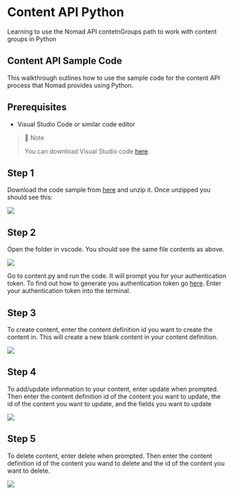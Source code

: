 # Content API Python
Learning to use the Nomad API contetnGroups path to work with content groups in Python

## Content API Sample Code

This walkthrough outlines how to use the sample code for the content API process that Nomad provides using Python.

## Prerequisites

- Visual Studio Code or similar code editor

> 📘 Note
> 
> You can download Visual Studio code [here](https://code.visualstudio.com/).

## Step 1

Download the code sample from [here](https://download-directory.github.io/?url=https://github.com/Nomad-Media/samples/tree/main/nomad-samples/python/content_api) and unzip it. Once unzipped you should see this:

![](https://files.readme.io/2ee56c8-image.png)

## Step 2

Open the folder in vscode. You should see the same file contents as above.

![](https://files.readme.io/127bc97-image.png)

Go to content.py and run the code. It will prompt you for your authentication token. To find out how to generate you authentication token go [here](https://github.com/Nomad-Media/samples/blob/main/nomad-samples/js/account-authenticaton/Readme.md). Enter your authentication token into the terminal.

## Step 3

To create content, enter the content definition id you want to create the content in. This will create a new blank content in your content definition.

![](https://files.readme.io/70caf23-image.png)

## Step 4

To add/update information to your content, enter update when prompted. Then enter the content definition id of the content you want to update, the id of the content you want to update, and the fields you want to update

![](https://files.readme.io/bff0e06-image.png)

## Step 5

To delete content, enter delete when prompted. Then enter the content definition id of the content you wand to delete and the id of the content you want to delete.

![](https://files.readme.io/b8a41ca-image.png)
